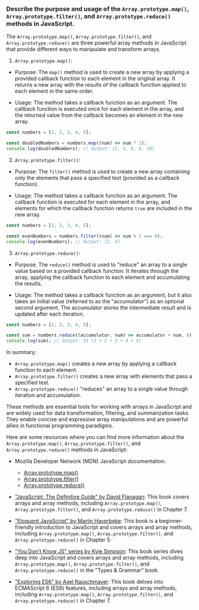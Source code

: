 ### Describe the purpose and usage of the `Array.prototype.map()`, `Array.prototype.filter()`, and `Array.prototype.reduce()` methods in JavaScript.

The `Array.prototype.map()`, `Array.prototype.filter()`, and `Array.prototype.reduce()` are three powerful array methods in JavaScript that provide different ways to manipulate and transform arrays.

1. `Array.prototype.map()`:
  - Purpose: The `map()` method is used to create a new array by applying a provided callback function to each element in the original array. It returns a new array with the results of the callback function applied to each element in the same order.

  - Usage: The method takes a callback function as an argument. The callback function is executed once for each element in the array, and the returned value from the callback becomes an element in the new array.

   ```javascript
   const numbers = [1, 2, 3, 4, 5];

   const doubledNumbers = numbers.map((num) => num * 2);
   console.log(doubledNumbers); // Output: [2, 4, 6, 8, 10]
   ```

2. `Array.prototype.filter()`:
  - Purpose: The `filter()` method is used to create a new array containing only the elements that pass a specified test (provided as a callback function).

  - Usage: The method takes a callback function as an argument. The callback function is executed for each element in the array, and elements for which the callback function returns `true` are included in the new array.

   ```javascript
   const numbers = [1, 2, 3, 4, 5];

   const evenNumbers = numbers.filter((num) => num % 2 === 0);
   console.log(evenNumbers); // Output: [2, 4]
   ```

3. `Array.prototype.reduce()`:
  - Purpose: The `reduce()` method is used to "reduce" an array to a single value based on a provided callback function. It iterates through the array, applying the callback function to each element and accumulating the results.

  - Usage: The method takes a callback function as an argument, but it also takes an initial value (referred to as the "accumulator") as an optional second argument. The accumulator stores the intermediate result and is updated after each iteration.

   ```javascript
   const numbers = [1, 2, 3, 4, 5];

   const sum = numbers.reduce((accumulator, num) => accumulator + num, 0);
   console.log(sum); // Output: 15 (1 + 2 + 3 + 4 + 5)
   ```

In summary:
- `Array.prototype.map()` creates a new array by applying a callback function to each element.
- `Array.prototype.filter()` creates a new array with elements that pass a specified test.
- `Array.prototype.reduce()` "reduces" an array to a single value through iteration and accumulation.

These methods are essential tools for working with arrays in JavaScript and are widely used for data transformation, filtering, and summarization tasks. They enable concise and expressive array manipulations and are powerful allies in functional programming paradigms.

Here are some resources where you can find more information about the `Array.prototype.map()`, `Array.prototype.filter()`, and `Array.prototype.reduce()` methods in JavaScript:

- Mozilla Developer Network (MDN) JavaScript documentation:
  - [Array.prototype.map()](https://developer.mozilla.org/en-US/docs/Web/JavaScript/Reference/Global_Objects/Array/map)
  - [Array.prototype.filter()](https://developer.mozilla.org/en-US/docs/Web/JavaScript/Reference/Global_Objects/Array/filter)
  - [Array.prototype.reduce()](https://developer.mozilla.org/en-US/docs/Web/JavaScript/Reference/Global_Objects/Array/reduce)

- ["JavaScript: The Definitive Guide" by David Flanagan](https://www.oreilly.com/library/view/javascript-the-definitive/9781449393854/): This book covers arrays and array methods, including `Array.prototype.map()`, `Array.prototype.filter()`, and `Array.prototype.reduce()` in Chapter 7.

- ["Eloquent JavaScript" by Marijn Haverbeke](https://eloquentjavascript.net/): This book is a beginner-friendly introduction to JavaScript and covers arrays and array methods, including `Array.prototype.map()`, `Array.prototype.filter()`, and `Array.prototype.reduce()` in Chapter 5.

- ["You Don't Know JS" series by Kyle Simpson](https://github.com/getify/You-Dont-Know-JS/tree/2nd-ed/types%20%26%20grammar): This book series dives deep into JavaScript and covers arrays and array methods, including `Array.prototype.map()`, `Array.prototype.filter()`, and `Array.prototype.reduce()` in the "Types & Grammar" book.

- ["Exploring ES6" by Axel Rauschmayer](https://exploringjs.com/es6/): This book delves into ECMAScript 6 (ES6) features, including arrays and array methods, including `Array.prototype.map()`, `Array.prototype.filter()`, and `Array.prototype.reduce()` in Chapter 7.
